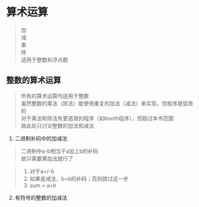 # 算术运算

> 加  
> 减  
> 乘  
> 除  
> 适用于整数和浮点数

## 整数的算术运算

> 所有的算术运算均适用于整数  
> 虽然整数的乘法（除法）能使用重复的加法（减法）来实现，但程序是低效的  
> 对于乘法和除法有更高效的程序（如booth程序），但超过本书范围  
> 故此处只讨论整数的加法和减法


1. 二进制补码中的加减法
> 二进制中a-b相当于a加上b的补码  
> 故只需要算加法就行了

> 1. 对于a+/-b  
> 2. 如果是减法，b=b的补码；否则跳过这一步  
> 3. sum = a+b 


2. 有符号的整数的加减法

